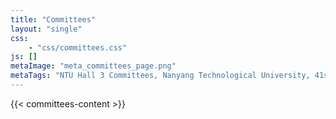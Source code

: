 ```yaml
---
title: "Committees"
layout: "single"
css: 
    - "css/committees.css"
js: []
metaImage: "meta_committees_page.png"
metaTags: "NTU Hall 3 Committees, Nanyang Technological University, 41st Hall Council, Elite Night Cycling, Hall Council NTU, Freshmen Orientation Programme NTU, Dinner & Dance NTU, NTU Hall 3 Activities, NTU Student Committees, Hall 3 Governing Body, NTU Student Life, NTU Hall Council Events, NTU Residential Committees, Hall 3 Leadership, NTU Student Governance"
---
```


{{< committees-content >}}
